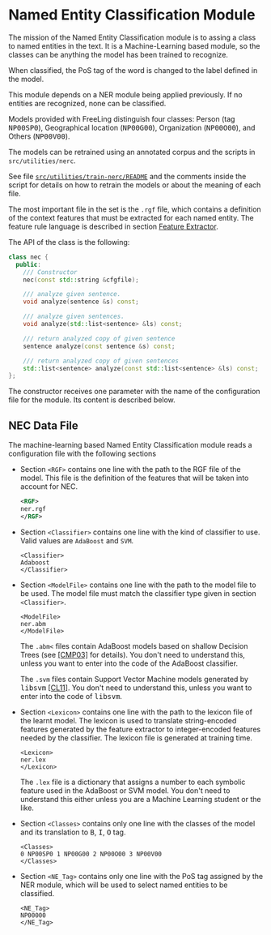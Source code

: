 
# Named Entity Classification Module 

The mission of the Named Entity Classification module is to assing a class to named entities in the text. It is a Machine-Learning based module, so the classes can be anything the model has been trained to recognize.

When classified, the PoS tag of the word is changed to the label defined in the model.

This module depends on a NER module being applied previously. If no entities are recognized, none can be classified.

Models provided with FreeLing distinguish four classes: Person (tag <tt>NP00SP0</tt>), Geographical location (<tt>NP00G00</tt>), Organization (<tt>NP00O00</tt>), and Others (<tt>NP00V00</tt>).

The models can be retrained using an annotated corpus and the scripts in `src/utilities/nerc`.

See file [`src/utilities/train-nerc/README`](https://github.com/TALP-UPC/FreeLing/blob/master/src/utilities/train-nerc/README) and the comments inside the script for details on how to retrain the models or about the meaning of each file.

The most important file in the set is the `.rgf` file, which contains a definition of the context features that must be extracted for each named entity. The feature rule language is described in section [Feature Extractor](fex.md).

The API of the class is the following:

```C++
class nec {
  public:
    /// Constructor
    nec(const std::string &cfgfile); 

    /// analyze given sentence.
    void analyze(sentence &s) const;

    /// analyze given sentences.
    void analyze(std::list<sentence> &ls) const;

    /// return analyzed copy of given sentence
    sentence analyze(const sentence &s) const;

    /// return analyzed copy of given sentences
    std::list<sentence> analyze(const std::list<sentence> &ls) const;
};
```

The constructor receives one parameter with the name of the configuration file for the module. Its content is described below.

## NEC Data File 

The machine-learning based Named Entity Classification module reads a configuration file with the following sections

*   Section `<RGF>` contains one line with the path to the RGF file of the model. This file is the definition of the features that will be taken into account for NEC.
    ```XML
    <RGF>
    ner.rgf
    </RGF>
    ```

*   Section `<Classifier>` contains one line with the kind of classifier to use. Valid values are `AdaBoost` and `SVM`.
    ```
    <Classifier>
    Adaboost
    </Classifier>
    ```


*   Section `<ModelFile>` contains one line with the path to the model file to be used. The model file must match the classifier type given in section `<Classifier>`.

    ```
    <ModelFile>
    ner.abm
    </ModelFile>
    ```

    The `.abm<` files contain AdaBoost models based on shallow Decision Trees (see [\[CMP03\]](../references.md) for details). You don't need to understand this, unless you want to enter into the code of the AdaBoost classifier.

    The `.svm` files contain Support Vector Machine models generated by <tt>libsvm</tt>  [\[CL11\]](../references.md). You don't need to understand this, unless you want to enter into the code of <tt>libsvm</tt>.

*   Section `<Lexicon>` contains one line with the path to the lexicon file of the learnt model. The lexicon is used to translate string-encoded features generated by the feature extractor to integer-encoded features needed by the classifier. The lexicon file is generated at training time.
    ```
    <Lexicon>
    ner.lex
    </Lexicon>
    ```

    The `.lex` file is a dictionary that assigns a number to each symbolic feature used in the AdaBoost or SVM model. You don't need to understand this either unless you are a Machine Learning student or the like.

*   Section `<Classes>` contains only one line with the classes of the model and its translation to <tt>B</tt>, <tt>I</tt>, <tt>O</tt> tag.
    ```
    <Classes>
    0 NP00SP0 1 NP00G00 2 NP00O00 3 NP00V00
    </Classes>
    ```

*   Section `<NE_Tag>` contains only one line with the PoS tag assigned by the NER module, which will be used to select named entities to be classified.
    ```
    <NE_Tag>
    NP00000
    </NE_Tag>
    ```

